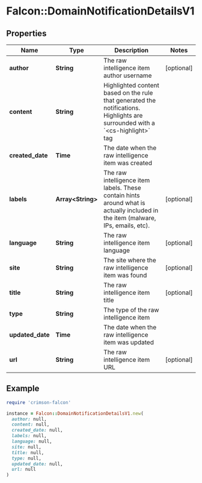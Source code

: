 # Falcon::DomainNotificationDetailsV1

## Properties

| Name | Type | Description | Notes |
| ---- | ---- | ----------- | ----- |
| **author** | **String** | The raw intelligence item author username | [optional] |
| **content** | **String** | Highlighted content based on the rule that generated the notifications. Highlights are surrounded with a &#x60;&lt;cs-highlight&gt;&#x60; tag |  |
| **created_date** | **Time** | The date when the raw intelligence item was created |  |
| **labels** | **Array&lt;String&gt;** | The raw intelligence item labels. These contain hints around what is actually included in the item (malware, IPs, emails, etc). | [optional] |
| **language** | **String** | The raw intelligence item language | [optional] |
| **site** | **String** | The site where the raw intelligence item was found | [optional] |
| **title** | **String** | The raw intelligence item title | [optional] |
| **type** | **String** | The type of the raw intelligence item |  |
| **updated_date** | **Time** | The date when the raw intelligence item was updated |  |
| **url** | **String** | The raw intelligence item URL | [optional] |

## Example

```ruby
require 'crimson-falcon'

instance = Falcon::DomainNotificationDetailsV1.new(
  author: null,
  content: null,
  created_date: null,
  labels: null,
  language: null,
  site: null,
  title: null,
  type: null,
  updated_date: null,
  url: null
)
```

